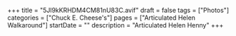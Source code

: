 +++
title = "5Jl9kKRHDM4CM81nU83C.avif"
draft = false
tags = ["Photos"]
categories = ["Chuck E. Cheese's"]
pages = ["Articulated Helen Walkaround"]
startDate = ""
description = "Articulated Helen Henny"
+++
